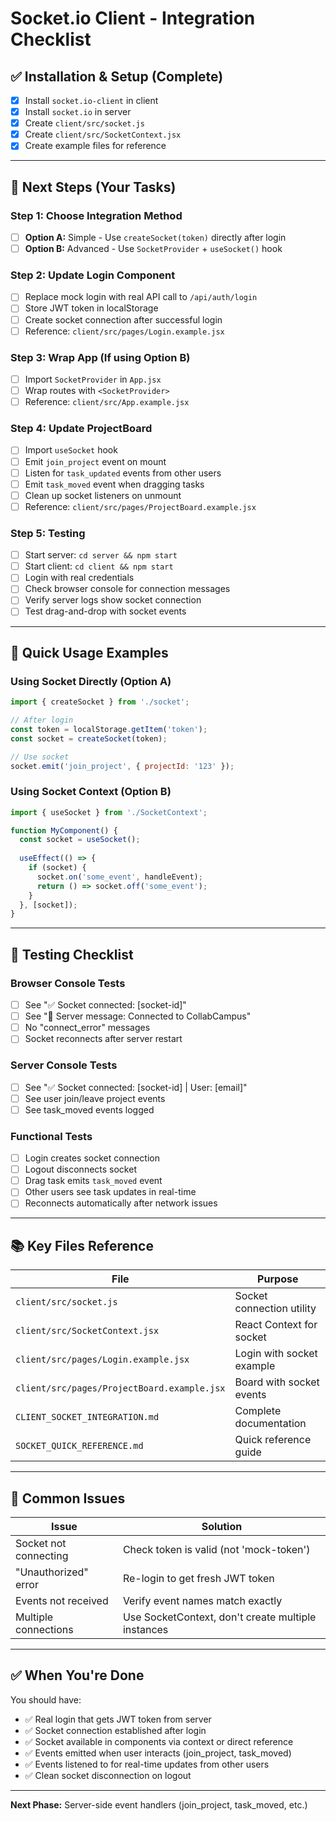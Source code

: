 # Socket.io Client - Integration Checklist

## ✅ Installation & Setup (Complete)
- [x] Install `socket.io-client` in client
- [x] Install `socket.io` in server  
- [x] Create `client/src/socket.js`
- [x] Create `client/src/SocketContext.jsx`
- [x] Create example files for reference

---

## 📝 Next Steps (Your Tasks)

### Step 1: Choose Integration Method
- [ ] **Option A:** Simple - Use `createSocket(token)` directly after login
- [ ] **Option B:** Advanced - Use `SocketProvider` + `useSocket()` hook

### Step 2: Update Login Component
- [ ] Replace mock login with real API call to `/api/auth/login`
- [ ] Store JWT token in localStorage
- [ ] Create socket connection after successful login
- [ ] Reference: `client/src/pages/Login.example.jsx`

### Step 3: Wrap App (If using Option B)
- [ ] Import `SocketProvider` in `App.jsx`
- [ ] Wrap routes with `<SocketProvider>`
- [ ] Reference: `client/src/App.example.jsx`

### Step 4: Update ProjectBoard
- [ ] Import `useSocket` hook
- [ ] Emit `join_project` event on mount
- [ ] Listen for `task_updated` events from other users
- [ ] Emit `task_moved` event when dragging tasks
- [ ] Clean up socket listeners on unmount
- [ ] Reference: `client/src/pages/ProjectBoard.example.jsx`

### Step 5: Testing
- [ ] Start server: `cd server && npm start`
- [ ] Start client: `cd client && npm start`
- [ ] Login with real credentials
- [ ] Check browser console for connection messages
- [ ] Verify server logs show socket connection
- [ ] Test drag-and-drop with socket events

---

## 🎯 Quick Usage Examples

### Using Socket Directly (Option A)
```javascript
import { createSocket } from './socket';

// After login
const token = localStorage.getItem('token');
const socket = createSocket(token);

// Use socket
socket.emit('join_project', { projectId: '123' });
```

### Using Socket Context (Option B)
```javascript
import { useSocket } from './SocketContext';

function MyComponent() {
  const socket = useSocket();
  
  useEffect(() => {
    if (socket) {
      socket.on('some_event', handleEvent);
      return () => socket.off('some_event');
    }
  }, [socket]);
}
```

---

## 🧪 Testing Checklist

### Browser Console Tests
- [ ] See "✅ Socket connected: [socket-id]"
- [ ] See "📩 Server message: Connected to CollabCampus"
- [ ] No "connect_error" messages
- [ ] Socket reconnects after server restart

### Server Console Tests  
- [ ] See "✅ Socket connected: [socket-id] | User: [email]"
- [ ] See user join/leave project events
- [ ] See task_moved events logged

### Functional Tests
- [ ] Login creates socket connection
- [ ] Logout disconnects socket
- [ ] Drag task emits `task_moved` event
- [ ] Other users see task updates in real-time
- [ ] Reconnects automatically after network issues

---

## 📚 Key Files Reference

| File | Purpose |
|------|---------|
| `client/src/socket.js` | Socket connection utility |
| `client/src/SocketContext.jsx` | React Context for socket |
| `client/src/pages/Login.example.jsx` | Login with socket example |
| `client/src/pages/ProjectBoard.example.jsx` | Board with socket events |
| `CLIENT_SOCKET_INTEGRATION.md` | Complete documentation |
| `SOCKET_QUICK_REFERENCE.md` | Quick reference guide |

---

## 🐛 Common Issues

| Issue | Solution |
|-------|----------|
| Socket not connecting | Check token is valid (not 'mock-token') |
| "Unauthorized" error | Re-login to get fresh JWT token |
| Events not received | Verify event names match exactly |
| Multiple connections | Use SocketContext, don't create multiple instances |

---

## ✅ When You're Done

You should have:
- ✅ Real login that gets JWT token from server
- ✅ Socket connection established after login  
- ✅ Socket available in components via context or direct reference
- ✅ Events emitted when user interacts (join_project, task_moved)
- ✅ Events listened to for real-time updates from other users
- ✅ Clean socket disconnection on logout

---

**Next Phase:** Server-side event handlers (join_project, task_moved, etc.)
